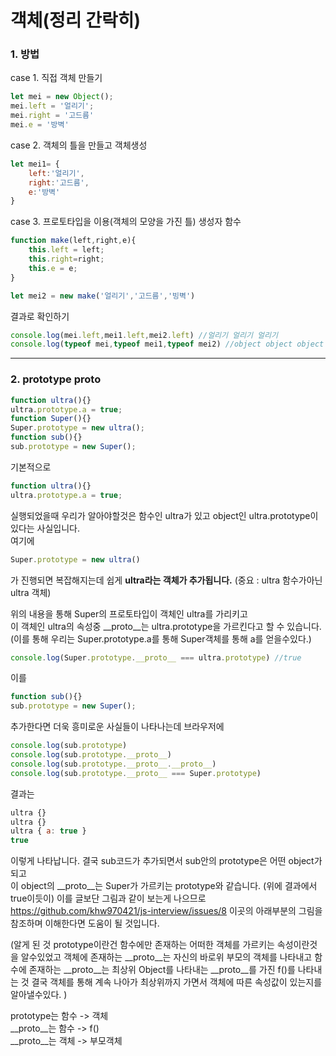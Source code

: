 객체(정리 간락히)
===
### 1. 방법
case 1. 직접 객체 만들기
```js
let mei = new Object();
mei.left = '얼리기';
mei.right = '고드름'
mei.e = '방벽'
```
case 2. 객체의 틀을 만들고 객체생성
```js
let mei1= {
    left:'얼리기',
    right:'고드름',
    e:'방벽'
}
```

case 3. 프로토타입을 이용(객체의 모양을 가진 틀) 생성자 함수 
```js
function make(left,right,e){
    this.left = left;
    this.right=right;
    this.e = e;
}

let mei2 = new make('얼리기','고드름','빙벽')
```

결과로 확인하기
```js
console.log(mei.left,mei1.left,mei2.left) //얼리기 얼리기 얼리기
console.log(typeof mei,typeof mei1,typeof mei2) //object object object
```

<hr>

### 2. prototype __proto__

```js
function ultra(){}
ultra.prototype.a = true;
function Super(){}
Super.prototype = new ultra();
function sub(){}
sub.prototype = new Super();
```

기본적으로
```js
function ultra(){}
ultra.prototype.a = true;
```
실행되었을때 우리가 알아야할것은 함수인 ultra가 있고 object인 ultra.prototype이 있다는 사실입니다.  
여기에 
```js 
Super.prototype = new ultra()
``` 
가 진행되면 복잡해지는데 쉽게 __ultra라는 객체가 추가됩니다.__ (중요 : ultra 함수가아닌 ultra 객체)  

위의 내용을 통해 Super의 프로토타입이 객체인 ultra를 가리키고   
이 객체인 ultra의 속성중 __proto__는 ultra.prototype을 가르킨다고 할 수 있습니다.  
(이를 통해 우리는 Super.prototype.a를 통해 Super객체를 통해 a를 얻을수있다.)  

```js
console.log(Super.prototype.__proto__ === ultra.prototype) //true
```

이를 
```js
function sub(){}
sub.prototype = new Super();
```
추가한다면 더욱 흥미로운 사실들이 나타나는데 브라우저에 
```js
console.log(sub.prototype)
console.log(sub.prototype.__proto__)
console.log(sub.prototype.__proto__.__proto__)
console.log(sub.prototype.__proto__ === Super.prototype)
```
결과는  
```js
ultra {}  
ultra {}  
ultra { a: true }  
true 
```  
이렇게 나타납니다.
결국 sub코드가 추가되면서 sub안의 prototype은 어떤 object가 되고  
 이 object의 __proto__는 Super가 가르키는 prototype와 같습니다. (위에 결과에서 true이듯이)
 이를 글보단 그림과 같이 보는게 나으므로  
 https://github.com/khw970421/js-interview/issues/8
 이곳의 아래부분의 그림을 참조하며 이해한다면 도움이 될 것입니다.  
 
 (알게 된 것
 prototype이란건 함수에만 존재하는 어떠한 객체를 가르키는 속성이란것을 알수있었고
 객체에 존재하는 __proto__는 자신의 바로위 부모의 객체를 나타내고
 함수에 존재하는 __proto__는 최상위 Object를 나타내는 __proto__를 가진 f()를 나타내는 것
 결국 객체를 통해 계속 나아가 최상위까지 가면서 객체에 따른 속성값이 있는지를 알아낼수있다.
 )
 
 prototype는  함수 -> 객체    
 __proto__는  함수 -> f()  
 __proto__는  객체 -> 부모객체 
